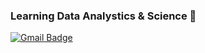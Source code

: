 ### Learning Data Analystics & Science 🌱

<!--
**almondh/almondh** is a ✨ _special_ ✨ repository because its `README.md` (this file) appears on your GitHub profile.

Here are some ideas to get you started:

- 🔭 I’m currently working on ...
- 🌱 I’m currently learning ...
- 👯 I’m looking to collaborate on ...
- 🤔 I’m looking for help with ...
- 💬 Ask me about ...
- 📫 How to reach me: ...
- 😄 Pronouns: ...
- ⚡ Fun fact: ...
-->
   
[![Gmail Badge](https://img.shields.io/badge/Gmail-d14836?style=flat-square&logo=Gmail&logoColor=white&link=mailto:volume893@gmail.com)](mailto:volume893@gmail.com)
</div>
